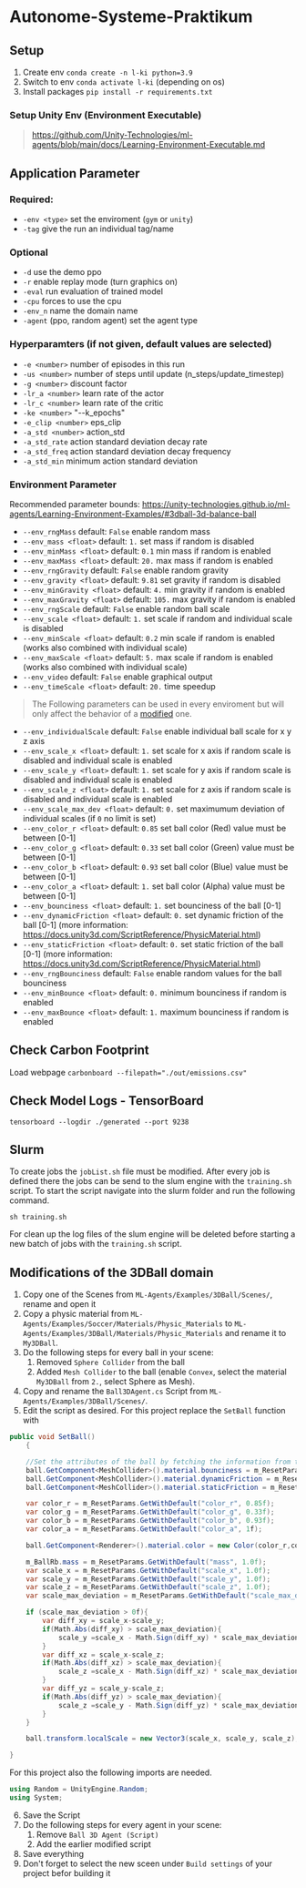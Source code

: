 # Autonome-Systeme-Praktikum

## Setup
1. Create env `conda create -n l-ki python=3.9`
2. Switch to env `conda activate l-ki` (depending on os)
3. Install packages `pip install -r requirements.txt`

### Setup Unity Env (Environment Executable)
> https://github.com/Unity-Technologies/ml-agents/blob/main/docs/Learning-Environment-Executable.md

## Application Parameter
### Required:
- `-env <type>` set the enviroment (`gym` or `unity`)
- `-tag` give the run an individual tag/name 

### Optional
- `-d` use the demo ppo
- `-r` enable replay mode (turn graphics on)
- `-eval` run evaluation of trained model
- `-cpu` forces to use the cpu 
- `-env_n` name the domain name 
- `-agent` (ppo, random agent) set the agent type 

### Hyperparamters (if not given, default values are selected)
- `-e <number>` number of episodes in this run 
- `-us <number>` number of steps until update (n_steps/update_timestep)
- `-g <number>` discount factor
- `-lr_a <number>` learn rate of the actor
- `-lr_c <number>` learn rate of the critic
- `-ke <number>` "--k_epochs"
- `-e_clip <number>` eps_clip
- `-a_std <number>` action_std
- `-a_std_rate` action standard deviation decay rate 
- `-a_std_freq` action standard deviation decay frequency
- `-a_std_min` minimum action standard deviation

### Environment Parameter
Recommended parameter bounds: https://unity-technologies.github.io/ml-agents/Learning-Environment-Examples/#3dball-3d-balance-ball

- `--env_rngMass` default: `False` enable random mass
- `--env_mass <float>` default: `1.` set mass if random is disabled
- `--env_minMass <float>` default: `0.1` min mass if random is enabled
- `--env_maxMass <float>` default: `20.` max mass if random is enabled
- `--env_rngGravity` default: `False` enable random gravity
- `--env_gravity <float>` default: `9.81` set gravity if random is disabled
- `--env_minGravity <float>` default: `4.` min gravity if random is enabled
- `--env_maxGravity <float>` default: `105.` max gravity if random is enabled
- `--env_rngScale` default: `False` enable random ball scale
- `--env_scale <float>` default: `1.` set scale if random and individual scale is disabled
- `--env_minScale <float>` default: `0.2` min scale if random is enabled (works also combined with individual scale)
- `--env_maxScale <float>` default: `5.` max scale if random is enabled (works also combined with individual scale)
- `--env_video` default: `False` enable graphical output
- `--env_timeScale <float>` default: `20.` time speedup

> The Following parameters can be used in every enviroment but will only affect the behavior of a [modified](#Modifications-of-the-3DBall-domain) one.

- `--env_individualScale` default: `False` enable individual ball scale for x y z axis
- `--env_scale_x <float>` default: `1.` set scale for x axis if random scale is disabled and individual scale is enabled
- `--env_scale_y <float>` default: `1.` set scale for y axis if random scale is disabled and individual scale is enabled
- `--env_scale_z <float>` default: `1.` set scale for z axis if random scale is disabled and individual scale is enabled
- `--env_scale_max_dev <float>` default: `0.` set maximumum deviation of individual scales (if `0` no limit is set)
- `--env_color_r <float>` default: `0.85` set ball color (Red) value must be between [0-1]
- `--env_color_g <float>` default: `0.33` set ball color (Green) value must be between [0-1]
- `--env_color_b <float>` default: `0.93` set ball color (Blue) value must be between [0-1]
- `--env_color_a <float>` default: `1.` set ball color (Alpha) value must be between [0-1]
- `--env_bounciness <float>` default: `1.` set bounciness of the ball [0-1]
- `--env_dynamicFriction <float>` default: `0.` set dynamic friction of the ball [0-1] (more information: https://docs.unity3d.com/ScriptReference/PhysicMaterial.html)
- `--env_staticFriction <float>` default: `0.` set static friction of the ball [0-1] (more information: https://docs.unity3d.com/ScriptReference/PhysicMaterial.html)
- `--env_rngBounciness` default: `False` enable random values for the ball bounciness
- `--env_minBounce <float>` default: `0.` minimum bounciness if random is enabled
- `--env_maxBounce <float>` default: `1.` maximum bounciness if random is enabled

## Check Carbon Footprint
Load webpage `carbonboard --filepath="./out/emissions.csv"`

## Check Model Logs - TensorBoard
```
tensorboard --logdir ./generated --port 9238
```

## Slurm
To create jobs the `jobList.sh` file must be modified. After every job is defined there the jobs can be send to the slum engine with the `training.sh` script. To start the script navigate into the slurm folder and run the following command.
```
sh training.sh
```
For clean up the log files of the slum engine will be deleted before starting a new batch of jobs with the `training.sh` script.

## Modifications of the 3DBall domain
1. Copy one of the Scenes from `ML-Agents/Examples/3DBall/Scenes/`, rename and open it
2. Copy a physic material from `ML-Agents/Examples/Soccer/Materials/Physic_Materials` to `ML-Agents/Examples/3DBall/Materials/Physic_Materials` and rename it to `My3DBall`.
3. Do the following steps for every ball in your scene:
   1. Removed `Sphere Collider` from the ball
   2. Added `Mesh Collider` to the ball (enable `Convex`, select the material `My3DBall` from `2.`, select Sphere as Mesh).
4. Copy and rename the `Ball3DAgent.cs` Script from `ML-Agents/Examples/3DBall/Scenes/`.
5. Edit the script as desired. For this project replace the `SetBall` function with
```C#
public void SetBall()
    {

    //Set the attributes of the ball by fetching the information from the academy
    ball.GetComponent<MeshCollider>().material.bounciness = m_ResetParams.GetWithDefault("bounciness", 1.0f);
    ball.GetComponent<MeshCollider>().material.dynamicFriction = m_ResetParams.GetWithDefault("dynamicFriction", 0.0f);
    ball.GetComponent<MeshCollider>().material.staticFriction = m_ResetParams.GetWithDefault("staticFriction", 0.0f);

    var color_r = m_ResetParams.GetWithDefault("color_r", 0.85f);
    var color_g = m_ResetParams.GetWithDefault("color_g", 0.33f);
    var color_b = m_ResetParams.GetWithDefault("color_b", 0.93f);
    var color_a = m_ResetParams.GetWithDefault("color_a", 1f);

    ball.GetComponent<Renderer>().material.color = new Color(color_r,color_g,color_b,color_a);

    m_BallRb.mass = m_ResetParams.GetWithDefault("mass", 1.0f);
    var scale_x = m_ResetParams.GetWithDefault("scale_x", 1.0f);
    var scale_y = m_ResetParams.GetWithDefault("scale_y", 1.0f);
    var scale_z = m_ResetParams.GetWithDefault("scale_z", 1.0f);
    var scale_max_deviation = m_ResetParams.GetWithDefault("scale_max_deviation", 0.0f);

    if (scale_max_deviation > 0f){
        var diff_xy = scale_x-scale_y;
        if(Math.Abs(diff_xy) > scale_max_deviation){
            scale_y =scale_x - Math.Sign(diff_xy) * scale_max_deviation;
        }
        var diff_xz = scale_x-scale_z;  
        if(Math.Abs(diff_xz) > scale_max_deviation){
            scale_z =scale_x - Math.Sign(diff_xz) * scale_max_deviation;
        }
        var diff_yz = scale_y-scale_z;  
        if(Math.Abs(diff_yz) > scale_max_deviation){
            scale_z =scale_y - Math.Sign(diff_yz) * scale_max_deviation;
        }
    }

    ball.transform.localScale = new Vector3(scale_x, scale_y, scale_z);

}
```
For this project also the following imports are needed.
```C#
using Random = UnityEngine.Random;
using System;
```
6. Save the Script
7. Do the following steps for every agent in your scene:
    1.  Remove `Ball 3D Agent (Script)`
    2.  Add the earlier modified script
8. Save everything
9. Don't forget to select the new sceen under `Build settings` of your project befor building it

